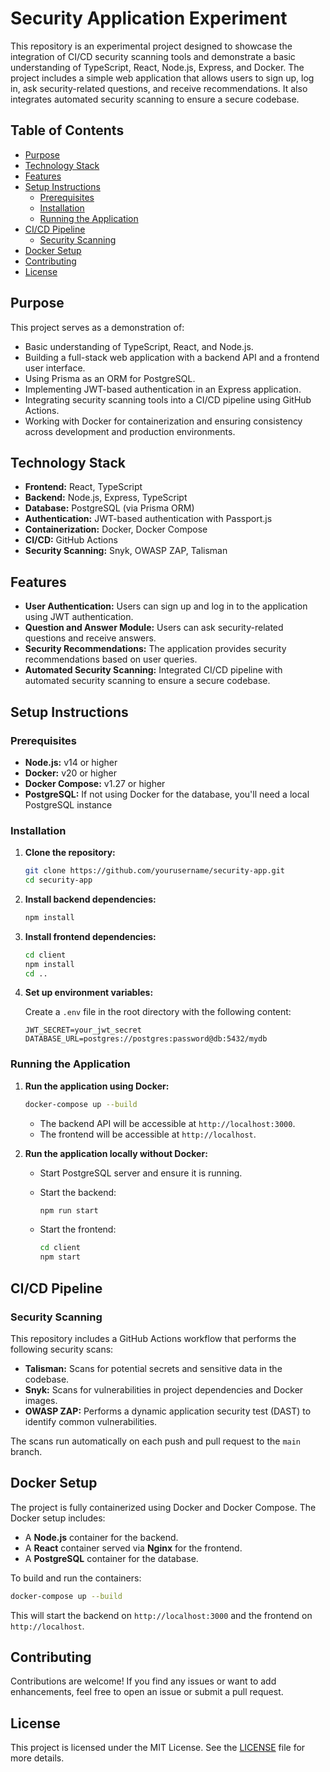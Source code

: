 # Security Application Experiment

This repository is an experimental project designed to showcase the integration of CI/CD security scanning tools and demonstrate a basic understanding of TypeScript, React, Node.js, Express, and Docker. The project includes a simple web application that allows users to sign up, log in, ask security-related questions, and receive recommendations. It also integrates automated security scanning to ensure a secure codebase.

## Table of Contents

- [Purpose](#purpose)
- [Technology Stack](#technology-stack)
- [Features](#features)
- [Setup Instructions](#setup-instructions)
  - [Prerequisites](#prerequisites)
  - [Installation](#installation)
  - [Running the Application](#running-the-application)
- [CI/CD Pipeline](#cicd-pipeline)
  - [Security Scanning](#security-scanning)
- [Docker Setup](#docker-setup)
- [Contributing](#contributing)
- [License](#license)

## Purpose

This project serves as a demonstration of:

- Basic understanding of TypeScript, React, and Node.js.
- Building a full-stack web application with a backend API and a frontend user interface.
- Using Prisma as an ORM for PostgreSQL.
- Implementing JWT-based authentication in an Express application.
- Integrating security scanning tools into a CI/CD pipeline using GitHub Actions.
- Working with Docker for containerization and ensuring consistency across development and production environments.

## Technology Stack

- **Frontend:** React, TypeScript
- **Backend:** Node.js, Express, TypeScript
- **Database:** PostgreSQL (via Prisma ORM)
- **Authentication:** JWT-based authentication with Passport.js
- **Containerization:** Docker, Docker Compose
- **CI/CD:** GitHub Actions
- **Security Scanning:** Snyk, OWASP ZAP, Talisman

## Features

- **User Authentication:** Users can sign up and log in to the application using JWT authentication.
- **Question and Answer Module:** Users can ask security-related questions and receive answers.
- **Security Recommendations:** The application provides security recommendations based on user queries.
- **Automated Security Scanning:** Integrated CI/CD pipeline with automated security scanning to ensure a secure codebase.

## Setup Instructions

### Prerequisites

- **Node.js:** v14 or higher
- **Docker:** v20 or higher
- **Docker Compose:** v1.27 or higher
- **PostgreSQL:** If not using Docker for the database, you'll need a local PostgreSQL instance

### Installation

1. **Clone the repository:**

   ```bash
   git clone https://github.com/yourusername/security-app.git
   cd security-app
   ```

2. **Install backend dependencies:**

   ```bash
   npm install
   ```

3. **Install frontend dependencies:**

   ```bash
   cd client
   npm install
   cd ..
   ```

4. **Set up environment variables:**

   Create a `.env` file in the root directory with the following content:

   ```env
   JWT_SECRET=your_jwt_secret
   DATABASE_URL=postgres://postgres:password@db:5432/mydb
   ```

### Running the Application

1. **Run the application using Docker:**

   ```bash
   docker-compose up --build
   ```

   - The backend API will be accessible at `http://localhost:3000`.
   - The frontend will be accessible at `http://localhost`.

2. **Run the application locally without Docker:**

   - Start PostgreSQL server and ensure it is running.
   - Start the backend:

     ```bash
     npm run start
     ```

   - Start the frontend:

     ```bash
     cd client
     npm start
     ```

## CI/CD Pipeline

### Security Scanning

This repository includes a GitHub Actions workflow that performs the following security scans:

- **Talisman:** Scans for potential secrets and sensitive data in the codebase.
- **Snyk:** Scans for vulnerabilities in project dependencies and Docker images.
- **OWASP ZAP:** Performs a dynamic application security test (DAST) to identify common vulnerabilities.

The scans run automatically on each push and pull request to the `main` branch.

## Docker Setup

The project is fully containerized using Docker and Docker Compose. The Docker setup includes:

- A **Node.js** container for the backend.
- A **React** container served via **Nginx** for the frontend.
- A **PostgreSQL** container for the database.

To build and run the containers:

```bash
docker-compose up --build
```

This will start the backend on `http://localhost:3000` and the frontend on `http://localhost`.

## Contributing

Contributions are welcome! If you find any issues or want to add enhancements, feel free to open an issue or submit a pull request.

## License

This project is licensed under the MIT License. See the [LICENSE](./LICENSE) file for more details.
